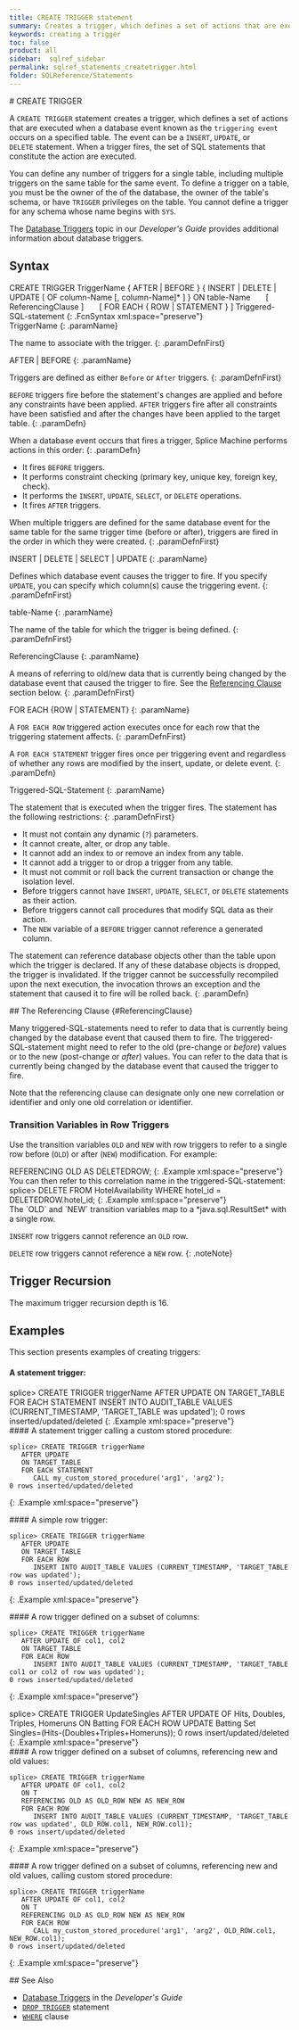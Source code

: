 ```yaml
---
title: CREATE TRIGGER statement
summary: Creates a trigger, which defines a set of actions that are executed when a database event occurs on a specified table
keywords: creating a trigger
toc: false
product: all
sidebar:  sqlref_sidebar
permalink: sqlref_statements_createtrigger.html
folder: SQLReference/Statements
---
```

<section>
<div class="TopicContent" data-swiftype-index="true" markdown="1">
# CREATE TRIGGER

A `CREATE TRIGGER` statement creates a trigger, which defines a set of
actions that are executed when a database event known as the `triggering
event` occurs on a specified table. The event can be a `INSERT`,
`UPDATE`, or `DELETE` statement. When a trigger fires, the set of
SQL statements that constitute the action are executed.

You can define any number of triggers for a single table, including
multiple triggers on the same table for the same event. To define a
trigger on a table, you must be the owner of the of the database, the
owner of the table's schema, or have `TRIGGER` privileges on the table.
You cannot define a trigger for any schema whose name begins with `SYS`.

The [Database Triggers](developers_fundamentals_triggers.html) topic in
our *Developer's Guide* provides additional information about database
triggers.

## Syntax

<div class="fcnWrapperWide" markdown="1">
    CREATE TRIGGER TriggerName
       { AFTER | BEFORE }
       { INSERT | DELETE | UPDATE [ OF column-Name [, column-Name]* ] }
       ON table-Name
          [ ReferencingClause ]
          [ FOR EACH { ROW | STATEMENT } ]
     Triggered-SQL-statement
{: .FcnSyntax xml:space="preserve"}

</div>
<div class="paramList" markdown="1">
TriggerName
{: .paramName}

The name to associate with the trigger.
{: .paramDefnFirst}

AFTER \| BEFORE
{: .paramName}

Triggers are defined as either `Before` or `After` triggers.
{: .paramDefnFirst}

`BEFORE` triggers fire before the statement's changes are applied and
before any constraints have been applied. `AFTER` triggers fire after
all constraints have been satisfied and after the changes have been
applied to the target table.
{: .paramDefn}

When a database event occurs that fires a trigger, Splice Machine
performs actions in this order:
{: .paramDefn}

* It fires `BEFORE` triggers.
* It performs constraint checking (primary key, unique key, foreign key,
  check).
* It performs the `INSERT`, `UPDATE`, `SELECT`, or `DELETE` operations.
* It fires `AFTER` triggers.

When multiple triggers are defined for the same database event for the
same table for the same trigger time (before or after), triggers are
fired in the order in which they were created.
{: .paramDefnFirst}

INSERT \| DELETE \| SELECT \| UPDATE
{: .paramName}

Defines which database event causes the trigger to fire. If you specify
`UPDATE`, you can specify which column(s) cause the triggering event.
{: .paramDefnFirst}

table-Name
{: .paramName}

The name of the table for which the trigger is being defined.
{: .paramDefnFirst}

ReferencingClause
{: .paramName}

A means of referring to old/new data that is currently being changed by
the database event that caused the trigger to fire. See the [Referencing
Clause](#ReferencingClause) section below.
{: .paramDefnFirst}

FOR EACH {ROW \| STATEMENT}
{: .paramName}

A `FOR EACH ROW` triggered action executes once for each row that the
triggering statement affects.
{: .paramDefnFirst}

A `FOR EACH STATEMENT` trigger fires once per triggering event and
regardless of whether any rows are modified by the insert, update, or
delete event.
{: .paramDefn}

Triggered-SQL-Statement
{: .paramName}

The statement that is executed when the trigger fires. The statement has
the following restrictions:
{: .paramDefnFirst}

* It must not contain any dynamic (`?`) parameters.
* It cannot create, alter, or drop any table.
* It cannot add an index to or remove an index from any table.
* It cannot add a trigger to or drop a trigger from any table.
* It must not commit or roll back the current transaction or change the
  isolation level.
* Before triggers cannot have `INSERT`, `UPDATE`, `SELECT`, or `DELETE`
  statements as their action.
* Before triggers cannot call procedures that modify SQL data as their
  action.
* The `NEW` variable of a `BEFORE` trigger cannot reference a generated
  column.

The statement can reference database objects other than the table upon
which the trigger is declared. If any of these database objects is
dropped, the trigger is invalidated. If the trigger cannot be
successfully recompiled upon the next execution, the invocation throws
an exception and the statement that caused it to fire will be rolled
back.
{: .paramDefn}

</div>
## The Referencing Clause   {#ReferencingClause}

Many triggered-SQL-statements need to refer to data that is currently
being changed by the database event that caused them to fire. The
triggered-SQL-statement might need to refer to the old (pre-change or
*before*) values or to the new (post-change or *after*) values. You can
refer to the data that is currently being changed by the database event
that caused the trigger to fire.

Note that the referencing clause can designate only one new correlation
or identifier and only one old correlation or identifier.

### Transition Variables in Row Triggers

Use the transition variables `OLD` and `NEW` with row triggers to refer
to a single row before (`OLD`) or after (`NEW`) modification. For
example:

<div class="preWrapper" markdown="1">
    REFERENCING OLD AS DELETEDROW;
{: .Example xml:space="preserve"}

</div>
You can then refer to this correlation name in the
triggered-SQL-statement:

<div class="preWrapperWide" markdown="1">
    splice> DELETE FROM HotelAvailability WHERE hotel_id = DELETEDROW.hotel_id;
{: .Example xml:space="preserve"}

</div>
The `OLD` and `NEW` transition variables map to a *java.sql.ResultSet*
with a single row.

`INSERT` row triggers cannot reference an `OLD` row.

`DELETE` row triggers cannot reference a `NEW` row.
{: .noteNote}

## Trigger Recursion

The maximum trigger recursion depth is 16.

## Examples

This section presents examples of creating triggers:

#### A statement trigger:

<div class="preWrapperWide" markdown="1">
    splice> CREATE TRIGGER triggerName
       AFTER UPDATE
       ON TARGET_TABLE
       FOR EACH STATEMENT
           INSERT INTO AUDIT_TABLE VALUES (CURRENT_TIMESTAMP, 'TARGET_TABLE was updated');
    0 rows inserted/updated/deleted
{: .Example xml:space="preserve"}

</div>
#### A statement trigger calling a custom stored procedure:

<div class="preWrapperWide" markdown="1">

    splice> CREATE TRIGGER triggerName
       AFTER UPDATE
       ON TARGET_TABLE
       FOR EACH STATEMENT
          CALL my_custom_stored_procedure('arg1', 'arg2');
    0 rows inserted/updated/deleted
{: .Example xml:space="preserve"}

</div>
#### A simple row trigger:

<div class="preWrapperWide" markdown="1">

    splice> CREATE TRIGGER triggerName
       AFTER UPDATE
       ON TARGET_TABLE
       FOR EACH ROW
          INSERT INTO AUDIT_TABLE VALUES (CURRENT_TIMESTAMP, 'TARGET_TABLE row was updated');
    0 rows inserted/updated/deleted
{: .Example xml:space="preserve"}

</div>
#### A row trigger defined on a subset of columns:

<div class="preWrapperWide" markdown="1">

    splice> CREATE TRIGGER triggerName
       AFTER UPDATE OF col1, col2
       ON TARGET_TABLE
       FOR EACH ROW
          INSERT INTO AUDIT_TABLE VALUES (CURRENT_TIMESTAMP, 'TARGET_TABLE col1 or col2 of row was updated');
    0 rows inserted/updated/deleted
{: .Example xml:space="preserve"}

</div>
<div class="preWrapperWide" markdown="1">
    splice> CREATE TRIGGER UpdateSingles
       AFTER UPDATE OF Hits, Doubles, Triples, Homeruns
       ON Batting
       FOR EACH ROW
       UPDATE Batting Set Singles=(Hits-(Doubles+Triples+Homeruns));
    0 rows insert/updated/deleted
{: .Example xml:space="preserve"}

</div>
#### A row trigger defined on a subset of columns, referencing new and old values:

<div class="preWrapperWide" markdown="1">

    splice> CREATE TRIGGER triggerName
       AFTER UPDATE OF col1, col2
       ON T
       REFERENCING OLD AS OLD_ROW NEW AS NEW_ROW
       FOR EACH ROW
          INSERT INTO AUDIT_TABLE VALUES (CURRENT_TIMESTAMP, 'TARGET_TABLE row was updated', OLD_ROW.col1, NEW_ROW.col1);
    0 rows insert/updated/deleted
{: .Example xml:space="preserve"}

</div>
#### A row trigger defined on a subset of columns, referencing new and old values, calling custom stored procedure:

<div class="preWrapperWide" markdown="1">

    splice> CREATE TRIGGER triggerName
       AFTER UPDATE OF col1, col2
       ON T
       REFERENCING OLD AS OLD_ROW NEW AS NEW_ROW
       FOR EACH ROW
          CALL my_custom_stored_procedure('arg1', 'arg2', OLD_ROW.col1, NEW_ROW.col1);
    0 rows insert/updated/deleted
{: .Example xml:space="preserve"}

</div>
## See Also

* [Database Triggers](developers_fundamentals_triggers.html) in the
  *Developer's Guide*
* [`DROP TRIGGER`](sqlref_statements_droptrigger.html) statement
* [`WHERE`](sqlref_clauses_where.html) clause

</div>
</section>
